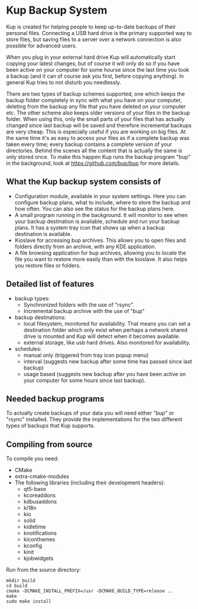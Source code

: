 # Kup Backup System #

Kup is created for helping people to keep up-to-date backups of their personal files. Connecting a USB hard drive is the primary supported way to store files, but saving files to a server over a network connection is also possible for advanced users.

When you plug in your external hard drive Kup will automatically start copying your latest changes, but of course it will only do so if you have been active on your computer for some hourse since the last time you took a backup (and it can of course ask you first, before copying anything). 
In general Kup tries to not disturb you needlessly.

There are two types of backup schemes supported, one which keeps the backup folder completely in sync with what you have on your computer, deleting from the backup any file that you have deleted on your computer etc. The other scheme also keeps older versions of your files in the backup folder. When using this, only the small parts of your files that has actually changed since last backup will be saved and therefore incremental backups are very cheap. This is especially useful if you are working on big files. At the same time it's as easy to access your files as if a complete backup was taken every time; every backup contains a complete version of your directories. Behind the scenes all the content that is actually the same is only stored once. To make this happen Kup runs the backup program "bup" in the background, look at https://github.com/bup/bup for more details.

## What the Kup backup system consists of ##
- Configuration module, available in your system settings. Here you can configure backup plans, what to include, where to store the backup and how often. You can also see the status for the backup plans here.
- A small program running in the background. It will monitor to see when your backup destination is available, schedule and run your backup plans. It has a system tray icon that shows up when a backup destination is available.
- Kioslave for accessing bup archives. This allows you to open files and folders directly from an archive, with any KDE application.
- A file browsing application for bup archives, allowing you to locate the file you want to restore more easily than with the kioslave. It also helps you restore files or folders.

## Detailed list of features ##
- backup types:
  - Synchronized folders with the use of "rsync".
  - Incremental backup archive with the use of "bup"
- backup destinations:
  - local filesystem, monitored for availability. That means you can set a destination folder which only exist when perhaps a network shared drive is mounted and Kup will detect when it becomes available.
  - external storage, like usb hard drives. Also monitored for availability.
- schedules:
  - manual only (triggered from tray icon popup menu)
  - interval (suggests new backup after some time has passed since last backup)
  - usage based (suggests new backup after you have been active on your computer for some hours since last backup).

## Needed backup programs ##

To actually create backups of your data you will need either "bup" or "rsync" installed. They
provide the implementations for the two different types of backups that Kup supports.

## Compiling from source ##
To compile you need:
- CMake
- extra-cmake-modules
- The following libraries (including their development headers):
  - qt5-base
  - kcoreaddons
  - kdbusaddons
  - ki18n
  - kio
  - solid
  - kidletime
  - knotifications
  - kiconthemes
  - kconfig
  - kinit
  - kjobwidgets

Run from the source directory:
```
mkdir build
cd build
cmake -DCMAKE_INSTALL_PREFIX=/usr -DCMAKE_BUILD_TYPE=release ..
make
sudo make install
```
